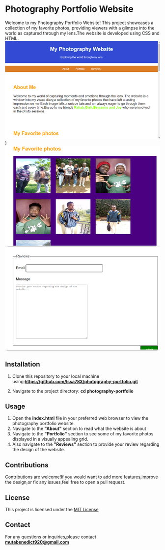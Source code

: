 # Photography Portfolio Website
Welcome to my Photography Portfolio Website! This project showcases a collection of my favorite photos, providing viewers with a glimpse into the world as captured through my lens.The website is developed using CSS and HTML.
![About section](portfolio.PNG))
![Portfolio section](porfolio1.PNG)
![Reviews section](porfolio2.PNG)
## Installation
1. Clone this repository to your local machine using:**https://github.com/Issa783/photography-portfolio.git**

2. Navigate to the project directory:
   **cd photography-portfolio**
## Usage
1. Open the **index.html** file in your preferred web browser to view the photography portfolio website.
2. Navigate to the **"About"**  section to read what the website is about
3. Navigate to the **"Portfolio"** section to see some of my favorite photos displayed in a visually appealing grid.
4. Also navigate to the **"Reviews"** section to provide your review regarding the design of the website.
## Contributions
Contributions are welcome!If you would want to add more features,improve the design,or fix any issues,feel free to open a pull request.
## License
This project is licensed under the [MIT License](https://choosealicense.com/licenses/mit/)


## Contact
For any questions or inquiries,please contact **mutabenedict920@gmail.com**


